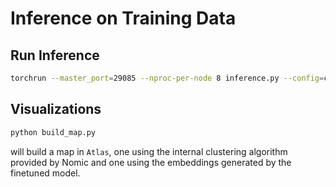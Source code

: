 # Inference on Training Data


## Run Inference

```bash
torchrun --master_port=29085 --nproc-per-node 8 inference.py --config=configs/inference/gptj.yaml
```


## Visualizations

```bash
python build_map.py
```
 
will build a map in `Atlas`, one using the internal clustering algorithm provided by Nomic and one using the embeddings generated by the finetuned model.